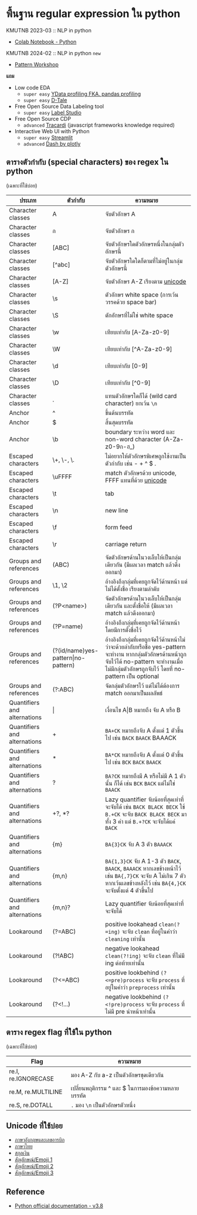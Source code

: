 # พื้นฐาน regular expression ใน python

KMUTNB 2023-03 :: NLP in python
- [Colab Notebook - Python](https://colab.research.google.com/github/benzerer/python-regular-expression-guide/blob/main/regex.ipynb)

KMUTNB 2024-02 :: NLP in python `new`
- [Pattern Workshop](https://kmutnb-regex-workshop.streamlit.app/)

**แถม**
- Low code EDA
  - `super easy` [YData profiling FKA. pandas profiling](https://docs.profiling.ydata.ai/latest/)
  - `super easy` [D-Tale](https://github.com/man-group/dtale)
- Free Open Source Data Labeling tool
  - `super easy` [Label Studio](https://labelstud.io/)
- Free Open Source CDP
  - `advanced` [Tracardi](https://tracardi.com/) (javascript frameworks knowledge required)
- Interactive Web UI with Python
  - `super easy` [Streamlit](https://streamlit.io/)
  - `advanced` [Dash by plotly](https://dash.plotly.com/)

## ตารางตัวกำกับ (special characters) ของ regex ใน python

(เฉพาะที่ใช้บ่อย)

| ประเภท | ตัวกำกับ | ความหมาย |
| - | - | - |
| Character classes | A | จับตัวอักษร A |
| Character classes | ก | จับตัวอักษร ก |
| Character classes | [ABC] | จับตัวอักษรใดตัวอักษรหนึ่งในกลุ่มตัวอักษรนี้ |
| Character classes | [^abc] | จับตัวอักษรใดใดก็ตามที่ไม่อยู่ในกลุ่มตัวอักษรนี้ |
| Character classes | [A-Z] | จับตัวอักษร A-Z เรียงตาม [unicode](https://jrgraphix.net/r/Unicode/0020-007F) |
| Character classes | \s | ตัวอักษร white space (การเว้นวรรคด้วย space bar) |
| Character classes | \S | ตักอักษรที่ไม่ใช่ white space |
| Character classes | \w | เทียบเท่ากับ [A-Za-z0-9] |
| Character classes | \W | เทียบเท่ากับ [^A-Za-z0-9] |
| Character classes | \d | เทียบเท่ากับ [0-9] |
| Character classes | \D | เทียบเท่ากับ [^0-9] |
| Character classes | . | แทนตัวอักษรใดก็ได้ (wild card character) ยกเว้น `\n`|
| Anchor | ^ | ขึ้นต้นบรรทัด |
| Anchor | \$ | สิ้นสุดบรรทัด |
| Anchor | \b | boundary ระหว่าง word และ non-word character (A-Za-z0-9ก-ฮ_) |
| Escaped characters | \\+, \\-, \\. | ไม่อยากให้ตัวอักษรพิเศษถูกใช้งานเป็นตัวกำกับ เช่น - + ^ $ . |
| Escaped characters | \uFFFF | match ตัวอักษรด้วย unicode, FFFF แทนที่ด้วย [unicode](https://jrgraphix.net/r/Unicode/0020-007F) |
| Escaped characters | \t | tab |
| Escaped characters | \n | new line |
| Escaped characters | \f | form feed |
| Escaped characters | \r | carriage return |
| Groups and references | (ABC) | จัดตัวอักษรด้านในวงเล็บให้เป็นกลุ่มเดียวกัน (มีผลเวลา match แล้วดึงออกมา) |
| Groups and references | \1, \2 | อ้างอิงถึงกลุ่มที่เคยถูกจัดไว้ด้านหน้า แต่ไม่ได้ตั้งชื่อ เรียงตามลำดับ |
| Groups and references | (?P\<name\>) | จัดตัวอักษรด้านในวงเล็บให้เป็นกลุ่มเดียวกัน และตั้งชื่อให้ (มีผลเวลา match แล้วดึงออกมา) |
| Groups and references | (?P=name) | อ้างอิงถึงกลุ่มที่เคยถูกจัดไว้ด้านหน้าโดยมีการตั้งชื่อไว้ |
| Groups and references | (?(id/name)yes-pattern\|no-pattern) | อ้างอิงถึงกลุ่มที่เคยถูกจัดไว้ด้านหน้าไม่ว่าจะด้วยลำกับหรือชื่อ yes-pattern จะทำงาน หากกลุ่มตัวอักษรด้านหน้าถูกจับไว้ได้ no-pattern จะทำงานเมื่อไม่มีกลุ่มตัวอักษรถูกจับไว้ โดยที่ no-pattern เป็น optional |
| Groups and references | (?:ABC) | จัดกลุ่มตัวอักษรไว้ แต่ไม่ได้ต้องการ match ออกมาเป็นผลลัพธ์ |
| Quantifiers and alternations | \| | เงื่อนไข A\|B หมายถึง จับ A หรือ B |
| Quantifiers and alternations | + | `BA+CK` หมายถึงจับ A ตั้งแต่ 1 ตัวขึ้นไป เช่น `BACK` `BAACK` BAAACK |
| Quantifiers and alternations | \* | `BA*CK` หมายถึงจับ A ตั้งแต่ 0 ตัวขึ้นไป เช่น `BCK` `BACK` `BAACK` |
| Quantifiers and alternations | ? | `BA?CK` หมายถึงมี A หรือไม่มี A 1 ตัวนั้น ก็ได้ เช่น `BCK` `BACK` แต่ไม่ใช่ `BAACK` |
| Quantifiers and alternations | +?, \*? | Lazy quantifier จับน้อยที่สุดเท่าที่จะจับได้ เช่น `BACK BLACK BECK` ใช้ `B.+CK` จะจับ `BACK BLACK BECK` มาทั้ง 3 คำ แต่ `B.+?CK` จะจับได้แค่ `BACK` |
| Quantifiers and alternations | {m} | `BA{3}CK` จับ A 3 ตัว `BAAACK` |
| Quantifiers and alternations | {m,n} | `BA{1,3}CK` จับ A 1-3 ตัว `BACK`, `BAACK`, `BAAACK` หากเลขข้างหน้าไว้ เช่น `BA{,7}CK` จะจับ A ไม่เกิน 7 ตัว หากเว้นเลขข้างหลังไว้ เช่น `BA{4,}CK` จะจับตั้งแต่ 4 ตัวขึ้นไป |
| Quantifiers and alternations | {m,n}? | Lazy quantifier จับน้อยที่สุดเท่าที่จะจับได้ |
| Lookaround | (?=ABC) | positive lookahead `clean(?=ing)` จะจับ `clean` ที่อยู่ในคำว่า `cleaning` เท่านั้น |
| Lookaround | (?!ABC) | negative lookahead `clean(?!ing)` จะจับ `clean` ที่ไม่มี ing ต่อท้ายเท่านั้น |
| Lookaround | (?<=ABC) | positive lookbehind `(?<=pre)process` จะจับ `process` ที่อยู่ในคำว่า `preprocess` เท่านั้น |
| Lookaround | (?<!...) | negative lookbehind `(?<!pre)process` จะจับ `process` ที่ไม่มี pre นำหน้าเท่านั้น |

## ตาราง regex flag ที่ใช้ใน python

(เฉพาะที่ใช้บ่อย)

| Flag | ความหมาย |
| - | - |
| re.I, re.IGNORECASE | มอง A-Z กับ a-z เป็นตัวอักษรชุดเดียวกัน |
| re.M, re.MULTILINE | เปลี่ยนพฤติกรรม ^ และ $ ในการมองข้อความหลายบรรทัด |
| re.S, re.DOTALL | `.` มอง `\n` เป็นตัวอักษรตัวหนึ่ง |

## Unicode ที่ใช้บ่อย

- [ภาษาอังกฤษและเลขอารบิก](https://jrgraphix.net/r/Unicode/0020-007F)
- [ภาษาไทย](https://jrgraphix.net/r/Unicode/0E00-0E7F)
- [สกุลเงิน](https://jrgraphix.net/r/Unicode/20A0-20CF)
- [สัญลักษณ์/Emoji 1](https://jrgraphix.net/r/Unicode/2300-23FF)
- [สัญลักษณ์/Emoji 2](https://jrgraphix.net/r/Unicode/2600-26FF)
- [สัญลักษณ์/Emoji 3](https://jrgraphix.net/r/Unicode/2700-27BF)

## Reference

- [Python official documentation - v3.8](https://docs.python.org/3.8/library/re.html#regular-expression-syntax)
